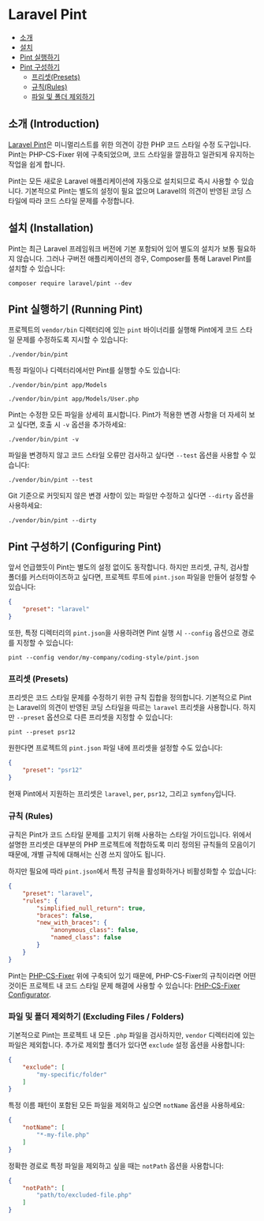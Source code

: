 # Laravel Pint

- [소개](#introduction)
- [설치](#installation)
- [Pint 실행하기](#running-pint)
- [Pint 구성하기](#configuring-pint)
    - [프리셋(Presets)](#presets)
    - [규칙(Rules)](#rules)
    - [파일 및 폴더 제외하기](#excluding-files-or-folders)

<a name="introduction"></a>
## 소개 (Introduction)

[Laravel Pint](https://github.com/laravel/pint)은 미니멀리스트를 위한 의견이 강한 PHP 코드 스타일 수정 도구입니다. Pint는 PHP-CS-Fixer 위에 구축되었으며, 코드 스타일을 깔끔하고 일관되게 유지하는 작업을 쉽게 합니다.

Pint는 모든 새로운 Laravel 애플리케이션에 자동으로 설치되므로 즉시 사용할 수 있습니다. 기본적으로 Pint는 별도의 설정이 필요 없으며 Laravel의 의견이 반영된 코딩 스타일에 따라 코드 스타일 문제를 수정합니다.

<a name="installation"></a>
## 설치 (Installation)

Pint는 최근 Laravel 프레임워크 버전에 기본 포함되어 있어 별도의 설치가 보통 필요하지 않습니다. 그러나 구버전 애플리케이션의 경우, Composer를 통해 Laravel Pint를 설치할 수 있습니다:

```shell
composer require laravel/pint --dev
```

<a name="running-pint"></a>
## Pint 실행하기 (Running Pint)

프로젝트의 `vendor/bin` 디렉터리에 있는 `pint` 바이너리를 실행해 Pint에게 코드 스타일 문제를 수정하도록 지시할 수 있습니다:

```shell
./vendor/bin/pint
```

특정 파일이나 디렉터리에서만 Pint를 실행할 수도 있습니다:

```shell
./vendor/bin/pint app/Models

./vendor/bin/pint app/Models/User.php
```

Pint는 수정한 모든 파일을 상세히 표시합니다. Pint가 적용한 변경 사항을 더 자세히 보고 싶다면, 호출 시 `-v` 옵션을 추가하세요:

```shell
./vendor/bin/pint -v
```

파일을 변경하지 않고 코드 스타일 오류만 검사하고 싶다면 `--test` 옵션을 사용할 수 있습니다:

```shell
./vendor/bin/pint --test
```

Git 기준으로 커밋되지 않은 변경 사항이 있는 파일만 수정하고 싶다면 `--dirty` 옵션을 사용하세요:

```shell
./vendor/bin/pint --dirty
```

<a name="configuring-pint"></a>
## Pint 구성하기 (Configuring Pint)

앞서 언급했듯이 Pint는 별도의 설정 없이도 동작합니다. 하지만 프리셋, 규칙, 검사할 폴더를 커스터마이즈하고 싶다면, 프로젝트 루트에 `pint.json` 파일을 만들어 설정할 수 있습니다:

```json
{
    "preset": "laravel"
}
```

또한, 특정 디렉터리의 `pint.json`을 사용하려면 Pint 실행 시 `--config` 옵션으로 경로를 지정할 수 있습니다:

```shell
pint --config vendor/my-company/coding-style/pint.json
```

<a name="presets"></a>
### 프리셋 (Presets)

프리셋은 코드 스타일 문제를 수정하기 위한 규칙 집합을 정의합니다. 기본적으로 Pint는 Laravel의 의견이 반영된 코딩 스타일을 따르는 `laravel` 프리셋을 사용합니다. 하지만 `--preset` 옵션으로 다른 프리셋을 지정할 수 있습니다:

```shell
pint --preset psr12
```

원한다면 프로젝트의 `pint.json` 파일 내에 프리셋을 설정할 수도 있습니다:

```json
{
    "preset": "psr12"
}
```

현재 Pint에서 지원하는 프리셋은 `laravel`, `per`, `psr12`, 그리고 `symfony`입니다.

<a name="rules"></a>
### 규칙 (Rules)

규칙은 Pint가 코드 스타일 문제를 고치기 위해 사용하는 스타일 가이드입니다. 위에서 설명한 프리셋은 대부분의 PHP 프로젝트에 적합하도록 미리 정의된 규칙들의 모음이기 때문에, 개별 규칙에 대해서는 신경 쓰지 않아도 됩니다.

하지만 필요에 따라 `pint.json`에서 특정 규칙을 활성화하거나 비활성화할 수 있습니다:

```json
{
    "preset": "laravel",
    "rules": {
        "simplified_null_return": true,
        "braces": false,
        "new_with_braces": {
            "anonymous_class": false,
            "named_class": false
        }
    }
}
```

Pint는 [PHP-CS-Fixer](https://github.com/FriendsOfPHP/PHP-CS-Fixer) 위에 구축되어 있기 때문에, PHP-CS-Fixer의 규칙이라면 어떤 것이든 프로젝트 내 코드 스타일 문제 해결에 사용할 수 있습니다: [PHP-CS-Fixer Configurator](https://mlocati.github.io/php-cs-fixer-configurator).

<a name="excluding-files-or-folders"></a>
### 파일 및 폴더 제외하기 (Excluding Files / Folders)

기본적으로 Pint는 프로젝트 내 모든 `.php` 파일을 검사하지만, `vendor` 디렉터리에 있는 파일은 제외합니다. 추가로 제외할 폴더가 있다면 `exclude` 설정 옵션을 사용합니다:

```json
{
    "exclude": [
        "my-specific/folder"
    ]
}
```

특정 이름 패턴이 포함된 모든 파일을 제외하고 싶으면 `notName` 옵션을 사용하세요:

```json
{
    "notName": [
        "*-my-file.php"
    ]
}
```

정확한 경로로 특정 파일을 제외하고 싶을 때는 `notPath` 옵션을 사용합니다:

```json
{
    "notPath": [
        "path/to/excluded-file.php"
    ]
}
```